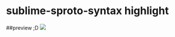 # sublime-sproto-syntax highlight


##preview
;D
<img src="http://ww4.sinaimg.cn/large/7608d17fgw1epzskn0573j207i0chq3s.jpg">
